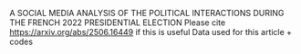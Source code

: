A SOCIAL MEDIA ANALYSIS OF THE POLITICAL INTERACTIONS
DURING THE FRENCH 2022 PRESIDENTIAL ELECTION 
Please cite https://arxiv.org/abs/2506.16449 if this is useful 
Data used for this article + codes 
